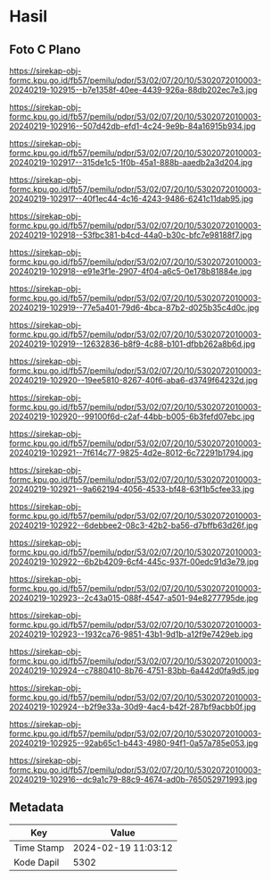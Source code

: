 # Hasil

## Foto C Plano

https://sirekap-obj-formc.kpu.go.id/fb57/pemilu/pdpr/53/02/07/20/10/5302072010003-20240219-102915--b7e1358f-40ee-4439-926a-88db202ec7e3.jpg

https://sirekap-obj-formc.kpu.go.id/fb57/pemilu/pdpr/53/02/07/20/10/5302072010003-20240219-102916--507d42db-efd1-4c24-9e9b-84a16915b934.jpg

https://sirekap-obj-formc.kpu.go.id/fb57/pemilu/pdpr/53/02/07/20/10/5302072010003-20240219-102917--315de1c5-1f0b-45a1-888b-aaedb2a3d204.jpg

https://sirekap-obj-formc.kpu.go.id/fb57/pemilu/pdpr/53/02/07/20/10/5302072010003-20240219-102917--40f1ec44-4c16-4243-9486-6241c11dab95.jpg

https://sirekap-obj-formc.kpu.go.id/fb57/pemilu/pdpr/53/02/07/20/10/5302072010003-20240219-102918--53fbc381-b4cd-44a0-b30c-bfc7e98188f7.jpg

https://sirekap-obj-formc.kpu.go.id/fb57/pemilu/pdpr/53/02/07/20/10/5302072010003-20240219-102918--e91e3f1e-2907-4f04-a6c5-0e178b81884e.jpg

https://sirekap-obj-formc.kpu.go.id/fb57/pemilu/pdpr/53/02/07/20/10/5302072010003-20240219-102919--77e5a401-79d6-4bca-87b2-d025b35c4d0c.jpg

https://sirekap-obj-formc.kpu.go.id/fb57/pemilu/pdpr/53/02/07/20/10/5302072010003-20240219-102919--12632836-b8f9-4c88-b101-dfbb262a8b6d.jpg

https://sirekap-obj-formc.kpu.go.id/fb57/pemilu/pdpr/53/02/07/20/10/5302072010003-20240219-102920--19ee5810-8267-40f6-aba6-d3749f64232d.jpg

https://sirekap-obj-formc.kpu.go.id/fb57/pemilu/pdpr/53/02/07/20/10/5302072010003-20240219-102920--99100f6d-c2af-44bb-b005-6b3fefd07ebc.jpg

https://sirekap-obj-formc.kpu.go.id/fb57/pemilu/pdpr/53/02/07/20/10/5302072010003-20240219-102921--7f614c77-9825-4d2e-8012-6c72291b1794.jpg

https://sirekap-obj-formc.kpu.go.id/fb57/pemilu/pdpr/53/02/07/20/10/5302072010003-20240219-102921--9a662194-4056-4533-bf48-63f1b5cfee33.jpg

https://sirekap-obj-formc.kpu.go.id/fb57/pemilu/pdpr/53/02/07/20/10/5302072010003-20240219-102922--6debbee2-08c3-42b2-ba56-d7bffb63d26f.jpg

https://sirekap-obj-formc.kpu.go.id/fb57/pemilu/pdpr/53/02/07/20/10/5302072010003-20240219-102922--6b2b4209-6cf4-445c-937f-00edc91d3e79.jpg

https://sirekap-obj-formc.kpu.go.id/fb57/pemilu/pdpr/53/02/07/20/10/5302072010003-20240219-102923--2c43a015-088f-4547-a501-94e8277795de.jpg

https://sirekap-obj-formc.kpu.go.id/fb57/pemilu/pdpr/53/02/07/20/10/5302072010003-20240219-102923--1932ca76-9851-43b1-9d1b-a12f9e7429eb.jpg

https://sirekap-obj-formc.kpu.go.id/fb57/pemilu/pdpr/53/02/07/20/10/5302072010003-20240219-102924--c7880410-8b76-4751-83bb-6a442d0fa9d5.jpg

https://sirekap-obj-formc.kpu.go.id/fb57/pemilu/pdpr/53/02/07/20/10/5302072010003-20240219-102924--b2f9e33a-30d9-4ac4-b42f-287bf9acbb0f.jpg

https://sirekap-obj-formc.kpu.go.id/fb57/pemilu/pdpr/53/02/07/20/10/5302072010003-20240219-102925--92ab65c1-b443-4980-94f1-0a57a785e053.jpg

https://sirekap-obj-formc.kpu.go.id/fb57/pemilu/pdpr/53/02/07/20/10/5302072010003-20240219-102916--dc9a1c79-88c9-4674-ad0b-765052971993.jpg


## Metadata

| Key        | Value               |
| ---------- | ------------------- |
| Time Stamp | 2024-02-19 11:03:12 |
| Kode Dapil | 5302                |



